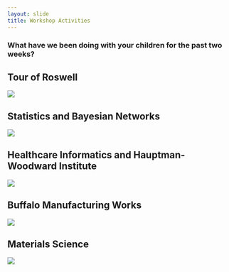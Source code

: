 ```yaml
---
layout: slide
title: Workshop Activities
---
```

### What have we been doing with your children for the past two weeks?

<section markdown="1">

## Tour of Roswell
<img src="{{site.baseurl}}/assets/images/roswell.png" style="margin: 0 auto;">

</section>

<section markdown="1">

## Statistics and Bayesian Networks

<img src="{{site.baseurl}}/assets/images/statistics.png" style="margin: 0 auto;">


</section>

<section markdown="1">


## Healthcare Informatics and Hauptman-Woodward Institute

<img src="{{site.baseurl}}/assets/images/bio.png" style="margin: 0 auto;">


</section>

<section markdown="1">

## Buffalo Manufacturing Works

<img src="{{site.baseurl}}/assets/images/bmw.png" style="margin: 0 auto;">

</section>


<section markdown="1">

## Materials Science
<img src="{{site.baseurl}}/assets/images/materials.gif" style="margin: 0 auto;">

</section>
